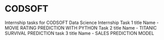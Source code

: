 # CODSOFT
Internship tasks for CODSOFT 
Data Science Internship 
Task 1 title Name  -  MOVIE RATING PREDICTION WITH PYTHON
Task 2 title Name  -  TITANIC SURVIVAL PREDICTION
task 3 title Name  -  SALES PREDICTION MODEL 
